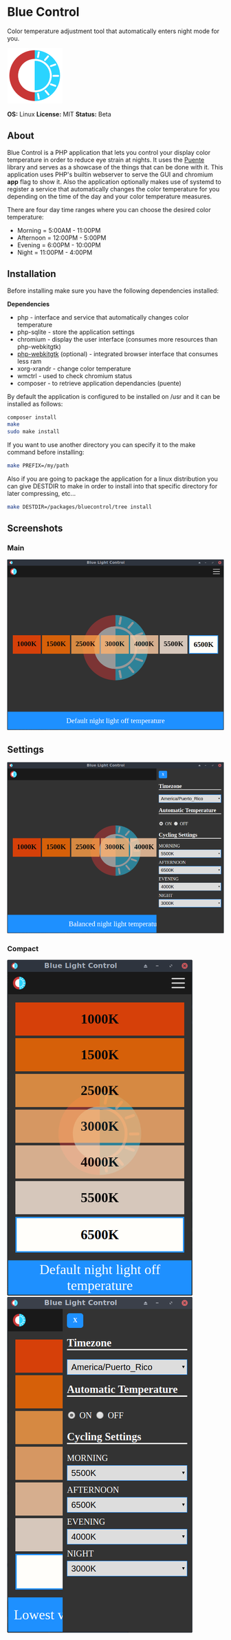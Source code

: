 # Blue Control

Color temperature adjustment tool that automatically enters night mode for
you.

![BlueColor Logo](https://raw.githubusercontent.com/jgmdev/bluecontrol/master/images/icon.png)

**OS:** Linux
**License:** MIT
**Status:** Beta

## About
Blue Control is a PHP application that lets you control your display 
color temperature in order to reduce eye strain at nights. It uses the
[Puente](https://github.com/jgmdev/puente) library and serves as a showcase
of the things that can be done with it. This application uses PHP's builtin
webserver to serve the GUI and chromium **app** flag to show it. Also the
application optionally makes use of systemd to register a service that 
automatically changes the color temperature for you depending on the time
of the day and your color temperature measures.

There are four day time ranges where you can choose the desired color temperature:

* Morning = 5:00AM - 11:00PM
* Afternoon = 12:00PM - 5:00PM
* Evening = 6:00PM - 10:00PM
* Night = 11:00PM - 4:00PM

## Installation

Before installing make sure you have the following dependencies installed:

**Dependencies**

* php - interface and service that automatically changes color temperature
* php-sqlite - store the application settings
* chromium - display the user interface (consumes more resources than php-webkitgtk)
* [php-webkitgtk](https://github.com/jgmdev/php-webkitgtk) (optional) - integrated browser interface that consumes less ram
* xorg-xrandr - change color temperature
* wmctrl - used to check chromium status
* composer - to retrieve application dependancies (puente)

By default the application is configured to be installed on /usr and it can
be installed as follows:

```sh
composer install
make
sudo make install
```

If you want to use another directory you can specify it to the make command
before installing:

```sh
make PREFIX=/my/path
```

Also if you are going to package the application for a linux distribution
you can give DESTDIR to make in order to install into that specific directory
for later compressing, etc...

```sh
make DESTDIR=/packages/bluecontrol/tree install
```

## Screenshots

### Main
![day](https://raw.githubusercontent.com/jgmdev/bluecontrol/master/screenshots/day.png)

## Settings
![settings](https://raw.githubusercontent.com/jgmdev/bluecontrol/master/screenshots/settings.png)

### Compact
![compact](https://raw.githubusercontent.com/jgmdev/bluecontrol/master/screenshots/compact.png)
![compact settings](https://raw.githubusercontent.com/jgmdev/bluecontrol/master/screenshots/compact-settings.png)
